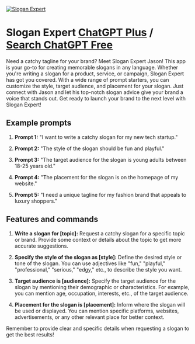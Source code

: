 
[![Slogan Expert](https://files.oaiusercontent.com/file-P1DwAYhPPJ9VkQpl9gKim0ht?se=2123-10-16T13%3A15%3A09Z&sp=r&sv=2021-08-06&sr=b&rscc=max-age%3D31536000%2C%20immutable&rscd=attachment%3B%20filename%3Dlysonober_SLOGAN_export_a_man_wearing_a_black_shirt_embodying_a_fb4da193-e102-49d0-9328-5c6da5a72d0f.png&sig=4ehoRRuYgIifIQaNvLyeu7G4bKmc5JAI5ueq5/M7eHA%3D)](https://chat.openai.com/g/g-aDUec2Igm-slogan-expert)

# Slogan Expert [ChatGPT Plus](https://chat.openai.com/g/g-aDUec2Igm-slogan-expert) / [Search ChatGPT Free](https://gptcall.net/index.html#/?search=Slogan%20Expert)

Need a catchy tagline for your brand? Meet Slogan Expert Jason! This app is your go-to for creating memorable slogans in any language. Whether you're writing a slogan for a product, service, or campaign, Slogan Expert has got you covered. With a wide range of prompt starters, you can customize the style, target audience, and placement for your slogan. Just connect with Jason and let his top-notch slogan advice give your brand a voice that stands out. Get ready to launch your brand to the next level with Slogan Expert!

## Example prompts

1. **Prompt 1:** "I want to write a catchy slogan for my new tech startup."

2. **Prompt 2:** "The style of the slogan should be fun and playful."

3. **Prompt 3:** "The target audience for the slogan is young adults between 18-25 years old."

4. **Prompt 4:** "The placement for the slogan is on the homepage of my website."

5. **Prompt 5:** "I need a unique tagline for my fashion brand that appeals to luxury shoppers."


## Features and commands

1. **Write a slogan for [topic]:** Request a catchy slogan for a specific topic or brand. Provide some context or details about the topic to get more accurate suggestions.

2. **Specify the style of the slogan as [style]:** Define the desired style or tone of the slogan. You can use adjectives like "fun," "playful," "professional," "serious," "edgy," etc., to describe the style you want.

3. **Target audience is [audience]:** Specify the target audience for the slogan by mentioning their demographic or characteristics. For example, you can mention age, occupation, interests, etc., of the target audience.

4. **Placement for the slogan is [placement]:** Inform where the slogan will be used or displayed. You can mention specific platforms, websites, advertisements, or any other relevant place for better context.

Remember to provide clear and specific details when requesting a slogan to get the best results!


